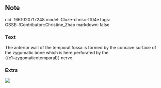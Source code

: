 ## Note
nid: 1661020717248
model: Cloze-chrisc-ff04e
tags: GSSE::!Contributor::Christine_Zhao
markdown: false

### Text
<div>
  <div>
    <div>
      The anterior wall of the temporal fossa is formed by the
      concave surface of the zygomatic bone which is here
      perforated by the {{c1::zygomaticotemporal}} nerve.
    </div>
  </div>
</div>

### Extra
<img src="Screen%20Shot%202021-07-29%20at%209.23.05%20pm.png">

